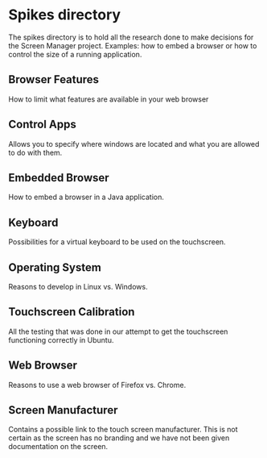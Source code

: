 # Spikes directory

The spikes directory is to hold all the research done to make decisions
for the Screen Manager project.  Examples: how to embed a browser or 
how to control the size of a running application.

## Browser Features
How to limit what features are available in your web browser

## Control Apps
Allows you to specify where windows are located and what you are allowed
to do with them.

## Embedded Browser
How to embed a browser in a Java application.

## Keyboard
Possibilities for a virtual keyboard to be used on the touchscreen.

## Operating System
Reasons to develop in Linux vs. Windows.

## Touchscreen Calibration
All the testing that was done in our attempt to get the touchscreen
functioning correctly in Ubuntu.

## Web Browser
Reasons to use a web browser of Firefox vs. Chrome.

## Screen Manufacturer
Contains a possible link to the touch screen manufacturer.
This is not certain as the screen has no branding and
we have not been given documentation on the screen.
